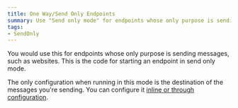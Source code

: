 ```yaml
---
title: One Way/Send Only Endpoints
summary: Use "Send only mode" for endpoints whose only purpose is sending messages
tags:
- SendOnly
---
```


You would use this for endpoints whose only purpose is sending messages, such as websites. This is the code for starting an endpoint in send only mode.
 
<!-- import SendOnly -->

The only configuration when running in this mode is the destination of the messages you're sending. You can configure it [inline or through configuration](how-do-i-specify-to-which-destination-a-message-will-be-sent.md).